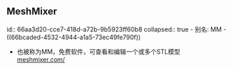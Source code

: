 ## MeshMixer
id:: 66aa3d20-cce7-418d-a72b-9b5923ff60b8
collapsed:: true
	- 别名: MM
	- ((66bcaded-4532-4944-a1a5-73ec49fe790f))
- 也被称为MM，免费软件，可查看和编辑一个或多个STL模型 [meshmixer.com/](https://meshmixer.com/)